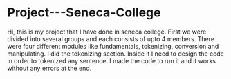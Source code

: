 # Project---Seneca-College
Hi, this is my project that I have done in seneca college. First we were divided into several groups and each consists of upto 4 members. There were four different modules like fundamentals, tokenizing, conversion and manipulating. I did the tokenizing section. Inside it I need to design the code in order to tokenized any sentence. I made the code to run it and it works without any errors at the end. 
